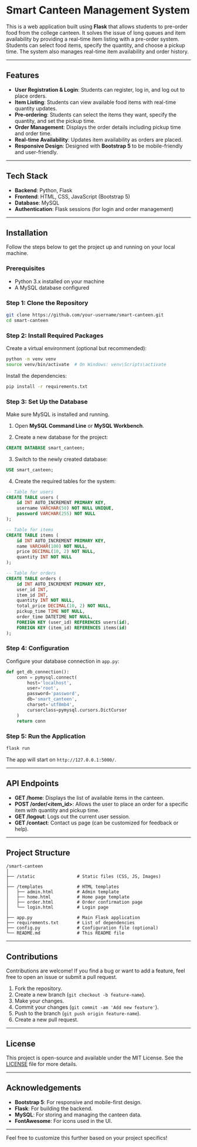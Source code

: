 # Smart Canteen Management System

This is a web application built using **Flask** that allows students to pre-order food from the college canteen. It solves the issue of long queues and item availability by providing a real-time item listing with a pre-order system. Students can select food items, specify the quantity, and choose a pickup time. The system also manages real-time item availability and order history.

---

## Features

- **User Registration & Login**: Students can register, log in, and log out to place orders.
- **Item Listing**: Students can view available food items with real-time quantity updates.
- **Pre-ordering**: Students can select the items they want, specify the quantity, and set the pickup time.
- **Order Management**: Displays the order details including pickup time and order time.
- **Real-time Availability**: Updates item availability as orders are placed.
- **Responsive Design**: Designed with **Bootstrap 5** to be mobile-friendly and user-friendly.

---

## Tech Stack

- **Backend**: Python, Flask
- **Frontend**: HTML, CSS, JavaScript (Bootstrap 5)
- **Database**: MySQL
- **Authentication**: Flask sessions (for login and order management)

---

## Installation

Follow the steps below to get the project up and running on your local machine.

### Prerequisites

- Python 3.x installed on your machine
- A MySQL database configured

### Step 1: Clone the Repository

```bash
git clone https://github.com/your-username/smart-canteen.git
cd smart-canteen
```

### Step 2: Install Required Packages

Create a virtual environment (optional but recommended):

```bash
python -m venv venv
source venv/bin/activate  # On Windows: venv\Scripts\activate
```

Install the dependencies:

```bash
pip install -r requirements.txt
```

### Step 3: Set Up the Database

Make sure MySQL is installed and running.

1. Open **MySQL Command Line** or **MySQL Workbench**.

2. Create a new database for the project:

```sql
CREATE DATABASE smart_canteen;
```

3. Switch to the newly created database:

```sql
USE smart_canteen;
```

4. Create the required tables for the system:

```sql
-- Table for users
CREATE TABLE users (
    id INT AUTO_INCREMENT PRIMARY KEY,
    username VARCHAR(50) NOT NULL UNIQUE,
    password VARCHAR(255) NOT NULL
);

-- Table for items
CREATE TABLE items (
    id INT AUTO_INCREMENT PRIMARY KEY,
    name VARCHAR(100) NOT NULL,
    price DECIMAL(10, 2) NOT NULL,
    quantity INT NOT NULL
);

-- Table for orders
CREATE TABLE orders (
    id INT AUTO_INCREMENT PRIMARY KEY,
    user_id INT,
    item_id INT,
    quantity INT NOT NULL,
    total_price DECIMAL(10, 2) NOT NULL,
    pickup_time TIME NOT NULL,
    order_time DATETIME NOT NULL,
    FOREIGN KEY (user_id) REFERENCES users(id),
    FOREIGN KEY (item_id) REFERENCES items(id)
);
```

### Step 4: Configuration

Configure your database connection in `app.py`:

```python
def get_db_connection():
    conn = pymysql.connect(
        host='localhost',
        user='root',
        password='password',
        db='smart_canteen',
        charset='utf8mb4',
        cursorclass=pymysql.cursors.DictCursor
    )
    return conn
```

### Step 5: Run the Application

```bash
flask run
```

The app will start on `http://127.0.0.1:5000/`.

---

## API Endpoints

- **GET /home**: Displays the list of available items in the canteen.
- **POST /order/<item_id>**: Allows the user to place an order for a specific item with quantity and pickup time.
- **GET /logout**: Logs out the current user session.
- **GET /contact**: Contact us page (can be customized for feedback or help).

---

## Project Structure

```
/smart-canteen
│
├── /static                # Static files (CSS, JS, Images)
│
├── /templates             # HTML templates
│   ├── admin.html         # Admin template
│   ├── home.html          # Home page template
│   ├── order.html         # Order confirmation page
│   └── login.html         # Login page
│
├── app.py                 # Main Flask application
├── requirements.txt       # List of dependencies
├── config.py              # Configuration file (optional)
└── README.md              # This README file
```

---

## Contributions

Contributions are welcome! If you find a bug or want to add a feature, feel free to open an issue or submit a pull request.

1. Fork the repository.
2. Create a new branch (`git checkout -b feature-name`).
3. Make your changes.
4. Commit your changes (`git commit -am 'Add new feature'`).
5. Push to the branch (`git push origin feature-name`).
6. Create a new pull request.

---

## License

This project is open-source and available under the MIT License. See the [LICENSE](LICENSE) file for more details.

---

## Acknowledgements

- **Bootstrap 5**: For responsive and mobile-first design.
- **Flask**: For building the backend.
- **MySQL**: For storing and managing the canteen data.
- **FontAwesome**: For icons used in the UI.

---

Feel free to customize this further based on your project specifics!